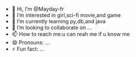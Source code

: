 - 👋 Hi, I’m @Mayday-fr
- 👀 I’m interested in girl,sci-fi movie,and game
- 🌱 I’m currently learning py,db,and java
- 💞️ I’m looking to collaborate on ...
- 📫 How to reach me:u can reah me if u know me
- 😄 Pronouns: ...
- ⚡ Fun fact: ...

<!---
Mayday-fr/Mayday-fr is a ✨ special ✨ repository because its `README.md` (this file) appears on your GitHub profile.
You can click the Preview link to take a look at your changes.
--->
